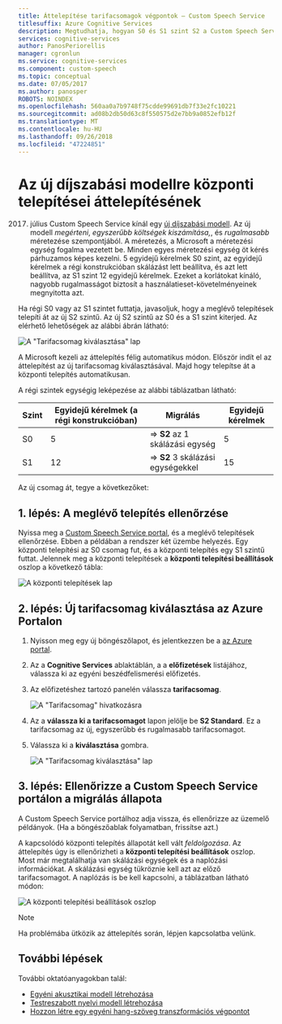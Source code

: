 ```yaml
---
title: Áttelepítése tarifacsomagok végpontok – Custom Speech Service
titlesuffix: Azure Cognitive Services
description: Megtudhatja, hogyan S0 és S1 szint S2 a Custom Speech Service-végpontokra irányuló központi telepítések áttelepíthetők.
services: cognitive-services
author: PanosPeriorellis
manager: cgronlun
ms.service: cognitive-services
ms.component: custom-speech
ms.topic: conceptual
ms.date: 07/05/2017
ms.author: panosper
ROBOTS: NOINDEX
ms.openlocfilehash: 560aa0a7b9748f75cdde99691db7f33e2fc10221
ms.sourcegitcommit: ad08b2db50d63c8f550575d2e7bb9a0852efb12f
ms.translationtype: MT
ms.contentlocale: hu-HU
ms.lasthandoff: 09/26/2018
ms.locfileid: "47224851"
---
```

# <a name="migrate-deployments-to-the-new-pricing-model"></a>Az új díjszabási modellre központi telepítései áttelepítésének
2017. július Custom Speech Service kínál egy [új díjszabási modell](https://azure.microsoft.com/pricing/details/cognitive-services/custom-speech-service/). Az új modell *megérteni*, *egyszerűbb költségek kiszámítása,*, és *rugalmasabb* méretezése szempontjából. A méretezés, a Microsoft a méretezési egység fogalma vezetett be. Minden egyes méretezési egység öt kérés párhuzamos képes kezelni. 5 egyidejű kérelmek S0 szint, az egyidejű kérelmek a régi konstrukcióban skálázást lett beállítva, és azt lett beállítva, az S1 szint 12 egyidejű kérelmek. Ezeket a korlátokat kínáló, nagyobb rugalmasságot biztosít a használatieset-követelményeinek megnyitotta azt.

Ha régi S0 vagy az S1 szintet futtatja, javasoljuk, hogy a meglévő telepítések telepíti át az új S2 szintű. Az új S2 szintű az S0 és a S1 szint kiterjed. Az elérhető lehetőségek az alábbi ábrán látható:

![A "Tarifacsomag kiválasztása" lap](../../../media/cognitive-services/custom-speech-service/custom-speech-pricing-tier.png)

A Microsoft kezeli az áttelepítés félig automatikus módon. Először indít el az áttelepítést az új tarifacsomag kiválasztásával. Majd hogy telepítse át a központi telepítés automatikusan.

A régi szintek egységig leképezése az alábbi táblázatban látható:

| Szint | Egyidejű kérelmek (a régi konstrukcióban) | Migrálás | Egyidejű kérelmek |
|----- | ----- | ---- | ---- |
| S0 |  5   |   => **S2** az 1 skálázási egység |   5 |
| S1 |  12  |   => **S2** 3 skálázási egységekkel |  15 |

Az új csomag át, tegye a következőket:

## <a name="step-1-check-your-existing-deployment"></a>1. lépés: A meglévő telepítés ellenőrzése
Nyissa meg a [Custom Speech Service portal](http://cris.ai), és a meglévő telepítések ellenőrzése. Ebben a példában a rendszer két üzembe helyezés. Egy központi telepítési az S0 csomag fut, és a központi telepítés egy S1 szintű futtat. Jelennek meg a központi telepítések a **központi telepítési beállítások** oszlop a következő tábla:

![A központi telepítések lap](../../../media/cognitive-services/custom-speech-service/custom-speech-deployments.png)

## <a name="step-2-select-your-new-pricing-tier-in-the-azure-portal"></a>2. lépés: Új tarifacsomag kiválasztása az Azure Portalon
1. Nyisson meg egy új böngészőlapot, és jelentkezzen be a [az Azure portal](http://ms.portal.azure.com/). 

2. Az a **Cognitive Services** ablaktáblán, a a **előfizetések** listájához, válassza ki az egyéni beszédfelismerési előfizetés. 

3. Az előfizetéshez tartozó panelén válassza **tarifacsomag**.

    ![A "Tarifacsomag" hivatkozásra](../../../media/cognitive-services/custom-speech-service/custom-speech-update-tier.png)

4. Az a **válassza ki a tarifacsomagot** lapon jelölje be **S2 Standard**. Ez a tarifacsomag az új, egyszerűbb és rugalmasabb tarifacsomagot.

5. Válassza ki a **kiválasztása** gombra.

    ![A "Tarifacsomag kiválasztása" lap](../../../media/cognitive-services/custom-speech-service/custom-speech-update-pricing.png)

## <a name="step-3-check-the-migration-status-in-the-custom-speech-service-portal"></a>3. lépés: Ellenőrizze a Custom Speech Service portálon a migrálás állapota
A Custom Speech Service portálhoz adja vissza, és ellenőrizze az üzemelő példányok. (Ha a böngészőablak folyamatban, frissítse azt.) 

A kapcsolódó központi telepítés állapotát kell vált *feldolgozása*. Az áttelepítés úgy is ellenőrizheti a **központi telepítési beállítások** oszlop. Most már megtalálhatja van skálázási egységek és a naplózási információkat. A skálázási egység tükröznie kell azt az előző tarifacsomagot. A naplózás is be kell kapcsolni, a táblázatban látható módon:

![A központi telepítési beállítások oszlop](../../../media/cognitive-services/custom-speech-service/custom-speech-deployments-new.png)


> [!NOTE]
> Ha problémába ütközik az áttelepítés során, lépjen kapcsolatba velünk.
>

## <a name="next-steps"></a>További lépések
További oktatóanyagokban talál:
* [Egyéni akusztikai modell létrehozása](cognitive-services-custom-speech-create-acoustic-model.md)
* [Testreszabott nyelvi modell létrehozása](cognitive-services-custom-speech-create-language-model.md)
* [Hozzon létre egy egyéni hang-szöveg transzformációs végpontot](cognitive-services-custom-speech-create-endpoint.md)
